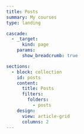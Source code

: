 ```yaml
---
title: Posts
summary: My courses
type: landing

cascade:
  - _target:
      kind: page
    params:
      show_breadcrumb: true

sections:
  - block: collection
    id: posts
    content:
      title: Posts
      filters:
        folders:
          - posts
    design:
      view: article-grid
      columns: 2
---
```

